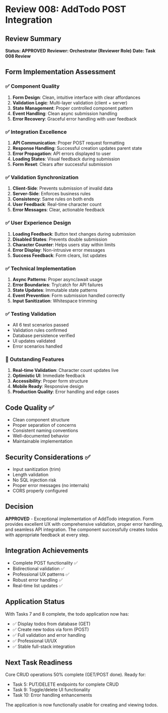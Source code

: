 # Review 008: AddTodo POST Integration

## Review Summary
**Status: APPROVED**
**Reviewer: Orchestrator (Reviewer Role)**
**Date: Task 008 Review**

## Form Implementation Assessment

### ✅ Component Quality
1. **Form Design**: Clean, intuitive interface with clear affordances
2. **Validation Logic**: Multi-layer validation (client + server)
3. **State Management**: Proper controlled component pattern
4. **Event Handling**: Clean async submission handling
5. **Error Recovery**: Graceful error handling with user feedback

### ✅ Integration Excellence
1. **API Communication**: Proper POST request formatting
2. **Response Handling**: Successful creation updates parent state
3. **Error Propagation**: API errors displayed to user
4. **Loading States**: Visual feedback during submission
5. **Form Reset**: Clears after successful submission

### ✅ Validation Synchronization
1. **Client-Side**: Prevents submission of invalid data
2. **Server-Side**: Enforces business rules
3. **Consistency**: Same rules on both ends
4. **User Feedback**: Real-time character count
5. **Error Messages**: Clear, actionable feedback

### ✅ User Experience Design
1. **Loading Feedback**: Button text changes during submission
2. **Disabled States**: Prevents double submission
3. **Character Counter**: Helps users stay within limits
4. **Error Display**: Non-intrusive error messages
5. **Success Feedback**: Form clears, list updates

### ✅ Technical Implementation
1. **Async Patterns**: Proper async/await usage
2. **Error Boundaries**: Try/catch for API failures
3. **State Updates**: Immutable state patterns
4. **Event Prevention**: Form submission handled correctly
5. **Input Sanitization**: Whitespace trimming

### ✅ Testing Validation
- All 6 test scenarios passed
- Validation rules confirmed
- Database persistence verified
- UI updates validated
- Error scenarios handled

### 📝 Outstanding Features
1. **Real-time Validation**: Character count updates live
2. **Optimistic UI**: Immediate feedback
3. **Accessibility**: Proper form structure
4. **Mobile Ready**: Responsive design
5. **Production Quality**: Error handling and edge cases

## Code Quality ✅
- Clean component structure
- Proper separation of concerns
- Consistent naming conventions
- Well-documented behavior
- Maintainable implementation

## Security Considerations ✅
- Input sanitization (trim)
- Length validation
- No SQL injection risk
- Proper error messages (no internals)
- CORS properly configured

## Decision
**APPROVED** - Exceptional implementation of AddTodo integration. Form provides excellent UX with comprehensive validation, proper error handling, and seamless API integration. The component successfully creates todos with appropriate feedback at every step.

## Integration Achievements
- Complete POST functionality ✅
- Bidirectional validation ✅
- Professional UX patterns ✅
- Robust error handling ✅
- Real-time list updates ✅

## Application Status
With Tasks 7 and 8 complete, the todo application now has:
- ✅ Display todos from database (GET)
- ✅ Create new todos via form (POST)
- ✅ Full validation and error handling
- ✅ Professional UI/UX
- ✅ Stable full-stack integration

## Next Task Readiness
Core CRUD operations 50% complete (GET/POST done). Ready for:
- Task 5: PUT/DELETE endpoints for complete CRUD
- Task 9: Toggle/delete UI functionality
- Task 10: Error handling enhancements

The application is now functionally usable for creating and viewing todos.
